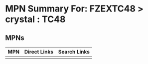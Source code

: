 



# MPN Summary For: FZEXTC48 > crystal : TC48

## MPNs
  

|MPN|Direct Links|Search Links|
| :--- | :--- | :--- |
||||
